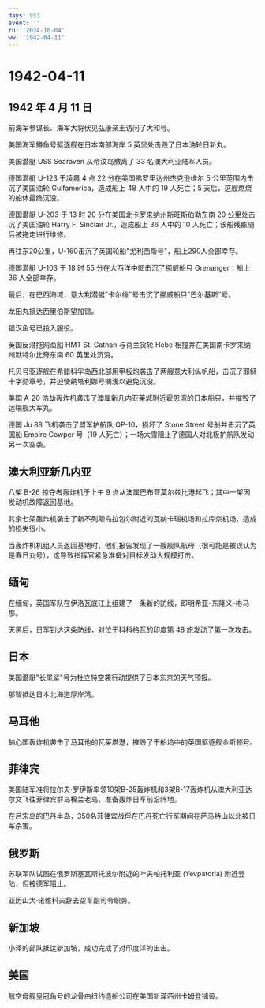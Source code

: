 ```yaml
---
days: 953
event: ''
ru: '2024-10-04'
ww: '1942-04-11'
---
```


# 1942-04-11

## 1942 年 4 月 11 日

前海军参谋长、海军大将伏见弘康亲王访问了大和号。

美国海军鳟鱼号驱逐舰在日本南部海岸 5 英里处击毁了日本油轮日新丸。

美国潜艇 USS Searaven 从帝汶岛撤离了 33 名澳大利亚陆军人员。

德国潜艇 U-123 于凌晨 4 点 22 分在美国佛罗里达州杰克逊维尔 5
公里范围内击沉了美国油轮 Gulfamerica，造成船上 48 人中的 19 人死亡；5
天后，这艘燃烧的船体最终沉没。

德国潜艇 U-203 于 13 时 20 分在美国北卡罗来纳州斯旺斯伯勒东南 20
公里处击沉了美国油轮 Harry F. Sinclair Jr.，造成船上 36 人中的 10
人死亡；该船残骸随后被拖走进行维修。

再往东20公里，U-160击沉了英国轮船"尤利西斯号"，船上290人全部幸存。

德国潜艇 U-103 于 18 时 55 分在大西洋中部击沉了挪威船只 Grenanger；船上
36 人全部幸存。

最后，在巴西海域，意大利潜艇"卡尔维"号击沉了挪威船只"巴尔基斯"号。

龙田丸抵达西里伯斯望加锡。

银汉鱼号已投入服役。

英国反潜拖网渔船 HMT St. Cathan 与荷兰货轮 Hebe
相撞并在美国南卡罗来纳州默特尔比奇东南 60 英里处沉没。

托贝号驱逐舰在希腊科孚岛西北部用甲板炮袭击了两艘意大利纵帆船，击沉了耶稣十字勋章号，并迫使纳塔利娜号搁浅以避免沉没。

美国 A-20
浩劫轰炸机袭击了澳属新几内亚莱城附近霍恩湾的日本船只，并摧毁了运输舰大军丸。

德国 Ju 88 飞机袭击了盟军护航队 QP-10，损坏了 Stone Street
号船并击沉了英国船 Empire Cowper 号（19
人死亡）；一场大雪阻止了德国人对北极护航队发动另一次空袭。

## 澳大利亚新几内亚

八架 B-26 掠夺者轰炸机于上午 9
点从澳属巴布亚莫尔兹比港起飞；其中一架因发动机故障返回基地。

其余七架轰炸机袭击了新不列颠岛拉包尔附近的瓦纳卡瑙机场和拉库奈机场，造成的损失很小。

当轰炸机机组人员返回基地时，他们报告发现了一艘舰队航母（很可能是被误认为是春日丸号），这导致指挥官紧急准备对目标发动大规模打击。

## 缅甸

在缅甸，英国军队在伊洛瓦底江上组建了一条新的防线，即明希亚-东隆义-彬马那。

天黑后，日军到达这条防线，对位于科科格瓦的印度第 48 旅发动了第一次攻击。

## 日本

美国潜艇"长尾鲨"号为杜立特空袭行动提供了日本东京的天气预报。

那智抵达日本北海道厚岸湾。

## 马耳他

轴心国轰炸机袭击了马耳他的瓦莱塔港，摧毁了干船坞中的英国驱逐舰金斯顿号。

## 菲律宾

美国陆军准将拉尔夫·罗伊斯率领10架B-25轰炸机和3架B-17轰炸机从澳大利亚达尔文飞往菲律宾群岛棉兰老岛，准备轰炸日军前沿阵地。

在吕宋岛的巴丹半岛，350名菲律宾战俘在巴丹死亡行军期间在萨马特山以北被日军杀害。

## 俄罗斯

苏联军队试图在俄罗斯塞瓦斯托波尔附近的叶夫帕托利亚 (Yevpatoria)
附近登陆，但被德军阻止。

亚历山大·诺维科夫辞去空军副司令职务。

## 新加坡

小泽的部队抵达新加坡，成功完成了对印度洋的出击。

## 美国

航空母舰皇冠角号的龙骨由纽约造船公司在美国新泽西州卡姆登铺设。
